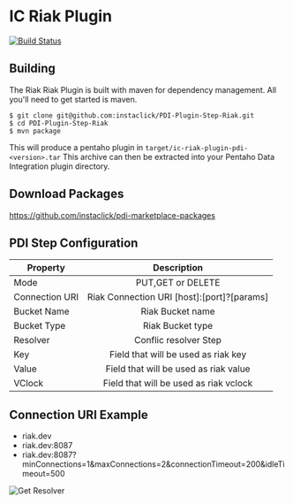 IC Riak Plugin
==============

[![Build Status](https://travis-ci.org/instaclick/PDI-Plugin-Step-Riak.svg?branch=master)](https://travis-ci.org/instaclick/PDI-Plugin-Step-Riak)

Building
--------
The Riak Riak Plugin is built with maven for dependency management.
All you'll need to get started is maven.

    $ git clone git@github.com:instaclick/PDI-Plugin-Step-Riak.git
    $ cd PDI-Plugin-Step-Riak
    $ mvn package


This will produce a pentaho plugin in ``target/ic-riak-plugin-pdi-<version>.tar``
This archive can then be extracted into your Pentaho Data Integration plugin directory.

Download Packages
-----------------
https://github.com/instaclick/pdi-marketplace-packages

PDI Step Configuration
-----------------------

| Property              | Description                                                                   |
| ----------------------|:-----------------------------------------------------------------------------:|
| Mode                  | PUT,GET or DELETE                                                             |
| Connection URI        | Riak Connection URI [host]:[port]?[params]                                    |
| Bucket Name           | Riak Bucket name                                                              |
| Bucket Type           | Riak Bucket type                                                              |
| Resolver              | Conflic resolver Step                                                         |
| Key                   | Field that will be used as riak key                                           |
| Value                 | Field that will be used as riak value                                         |
| VClock                | Field that will be used as riak vclock                                        |


Connection URI Example
----------------------
* riak.dev
* riak.dev:8087
* riak.dev:8087?minConnections=1&maxConnections=2&connectionTimeout=200&idleTimeout=500


![Get Resolver](http://s28.postimg.org/r2970e2kt/riak_get_resolver.png)
